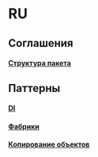 # RU

## Соглашения

#### [Структура пакета](conventions/package_structure.md)

## Паттерны

#### [DI](patterns/di.md)

#### [Фабрики](patterns/factory.md)

#### [Копирование объектов](patterns/copy.md)


